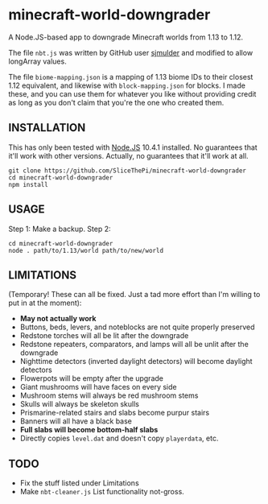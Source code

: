 # minecraft-world-downgrader
A Node.JS-based app to downgrade Minecraft worlds from 1.13 to 1.12.

The file `nbt.js` was written by GitHub user [sjmulder](https://github.com/sjmulder/nbt-js) and modified to allow longArray values.

The file `biome-mapping.json` is a mapping of 1.13 biome IDs to their closest 1.12 equivalent, and likewise with `block-mapping.json` for blocks. I made these, and you can use them for whatever you like without providing credit as long as you don't claim that you're the one who created them.

## INSTALLATION
This has only been tested with [Node.JS](https://nodejs.org/) 10.4.1 installed. No guarantees that it'll work with other versions. Actually, no guarantees that it'll work at all.
```
git clone https://github.com/SliceThePi/minecraft-world-downgrader
cd minecraft-world-downgrader
npm install
```

## USAGE
Step 1: Make a backup.
Step 2:
```
cd minecraft-world-downgrader
node . path/to/1.13/world path/to/new/world
```

## LIMITATIONS
(Temporary! These can all be fixed. Just a tad more effort than I'm willing to put in at the moment):
- **May not actually work**
- Buttons, beds, levers, and noteblocks are not quite properly preserved
- Redstone torches will all be lit after the downgrade
- Redstone repeaters, comparators, and lamps will all be unlit after the downgrade
- Nighttime detectors (inverted daylight detectors) will become daylight detectors
- Flowerpots will be empty after the upgrade
- Giant mushrooms will have faces on every side
- Mushroom stems will always be red mushroom stems
- Skulls will always be skeleton skulls
- Prismarine-related stairs and slabs become purpur stairs
- Banners will all have a black base
- **Full slabs will become bottom-half slabs**
- Directly copies `level.dat` and doesn't copy `playerdata`, etc.

## TODO
- Fix the stuff listed under Limitations
- Make `nbt-cleaner.js` List functionality not-gross.
